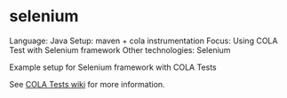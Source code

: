# selenium

 Language: Java
 Setup: maven + cola instrumentation
 Focus: Using COLA Test with Selenium framework
 Other technologies: Selenium

Example setup for Selenium framework with COLA Tests

See [COLA Tests wiki](https://github.com/bmsantos/cola-tests/wiki) for more information.
